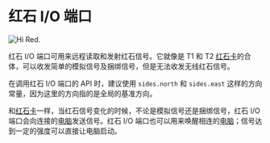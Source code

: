 # 红石 I/O 端口

![Hi Red.](oredict:oc:redstone)

红石 I/O 端口可用来远程读取和发射红石信号。它就像是 T1 和 T2 [红石卡](../item/redstoneCard1.md)的合体，可以收发简单的模拟信号及捆绑信号，但是无法收发无线红石信号。

在调用红石 I/O 端口的 API 时，建议使用 `sides.north` 和 `sides.east` 这样的方向常量，因为这里的方向指的是全局的基准方向。  

和[红石卡](../item/redstoneCard1.md)一样，当红石信号变化的时候，不论是模拟信号还是捆绑信号，红石 I/O 端口会向连接的[电脑](../general/computer.md)发送信号。红石 I/O 端口也可以用来唤醒相连的[电脑](../general/computer.md)；信号达到一定的强度可以直接让电脑启动。
